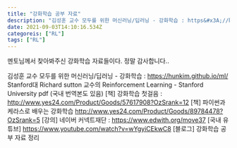 ```yaml
---
title: "강화학습 공부 자료"
description: "김성훈 교수 모두를 위한 머신러닝/딥러닝 - 강화학습 : https&#x3A;//hunkim.github.io/ml/Stanford대 Richard sutton 교수의 Reinforcement Learning - Stanford University pdf (국내 번역본"
date: 2021-09-03T14:10:16.534Z
categoreis: ["RL"]
tags: ["RL"]
---
```

멘토님께서 찾아봐주신 강화학습 자료들이다. 정말 감사합니다..

김성훈 교수 모두를 위한 머신러닝/딥러닝 - 강화학습 : https://hunkim.github.io/ml/
Stanford대 Richard sutton 교수의 Reinforcement Learning - Stanford University pdf (국내 번역본도 있음)
[책] 강화학습 첫걸음 : http://www.yes24.com/Product/Goods/57617908?OzSrank=12
[책] 파이썬과 케라스로 배우는 강화학습 http://www.yes24.com/Product/Goods/89784478?OzSrank=5
[강의] 네이버 커넥트재단 : https://www.edwith.org/move37
[국내 유튜브] https://www.youtube.com/watch?v=wYgyiCEkwC8
[블로그] 강화학습 공부 자료 정리